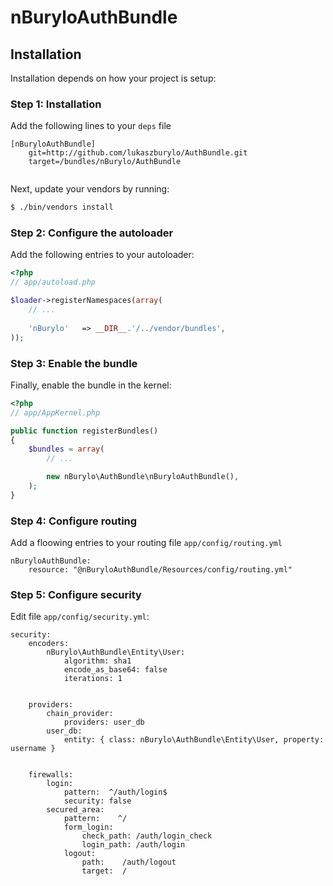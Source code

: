 nBuryloAuthBundle
=================
## Installation

Installation depends on how your project is setup:

### Step 1: Installation

Add the following lines to your ``deps`` file

```
[nBuryloAuthBundle]
    git=http://github.com/lukaszburylo/AuthBundle.git
    target=/bundles/nBurylo/AuthBundle
    
```

Next, update your vendors by running:

``` bash
$ ./bin/vendors install
```

### Step 2: Configure the autoloader

Add the following entries to your autoloader:

``` php
<?php
// app/autoload.php

$loader->registerNamespaces(array(
    // ...
    
    'nBurylo'   => __DIR__.'/../vendor/bundles',
));
```

### Step 3: Enable the bundle

Finally, enable the bundle in the kernel:

``` php
<?php
// app/AppKernel.php

public function registerBundles()
{
    $bundles = array(
        // ...

        new nBurylo\AuthBundle\nBuryloAuthBundle(),
    );
}
```

### Step 4: Configure routing
Add a floowing entries to your routing file ``app/config/routing.yml``

```
nBuryloAuthBundle:
    resource: "@nBuryloAuthBundle/Resources/config/routing.yml"

```

### Step 5: Configure security
Edit file ``app/config/security.yml``:

```
security:
    encoders:
        nBurylo\AuthBundle\Entity\User:
            algorithm: sha1
            encode_as_base64: false
            iterations: 1


    providers:
        chain_provider:
            providers: user_db
        user_db:
            entity: { class: nBurylo\AuthBundle\Entity\User, property: username }                      
                

    firewalls:
        login:
            pattern:  ^/auth/login$
            security: false
        secured_area:
            pattern:    ^/
            form_login:
                check_path: /auth/login_check
                login_path: /auth/login
            logout:
                path:    /auth/logout
                target:  /
```
